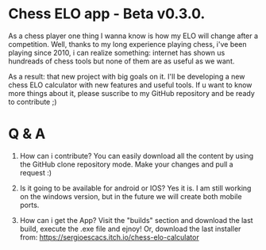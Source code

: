 # Chess ELO app - Beta v0.3.0.

As a chess player one thing I wanna know is how my ELO will change after a competition.
Well, thanks to my long experience playing chess, i've been playing since 2010, i can realize something: internet has shown us hundreads of chess tools but none of them are as useful as we want. 

As a result: that new project with big goals on it. I'll be developing a new chess ELO calculator with new features and useful tools. If u want to know more things about it, please suscribe to my GitHub repository and be ready to contribute ;) 

# Q & A
1. How can i contribute?
You can easily download all the content by using the GitHub clone repository mode. Make your changes and pull a request :)

3. Is it going to be available for android or IOS?
Yes it is. I am still working on the windows version, but in the future we will create both mobile ports. 

2. How can i get the App?
Visit the "builds" section and download the last build, execute the .exe file and ejnoy! Or, download the last installer from: https://sergioescacs.itch.io/chess-elo-calculator
